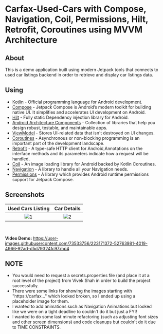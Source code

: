 # Carfax-Used-Cars with Compose, Navigation, Coil, Permissions, Hilt, Retrofit, Coroutines using MVVM Architecture

## About
This is a demo application built using modern Jetpack tools that connects to used car listings backend in order
to retrieve and display car listings data.

## Using
- [Kotlin](https://kotlinlang.org/) - Official programming language for Android development.
- [Compose](https://developer.android.com/jetpack/compose) - Jetpack Compose is Android’s modern toolkit for building native UI. It simplifies and accelerates UI development on Android. 
- [Hilt](https://developer.android.com/training/dependency-injection/hilt-jetpack) - Fully static Dependency injection library for Android.
- [Android Architecture Components](https://developer.android.com/topic/libraries/architecture) - Collection of libraries that help you design robust, testable, and maintainable apps.
- [ViewModel](https://developer.android.com/topic/libraries/architecture/viewmodel) - Stores UI-related data that isn't destroyed on UI changes. 
- [Coroutines](https://kotlinlang.org/docs/reference/coroutines-overview.html) - Asynchronous or non-blocking programming is an important part of the development landscape.
- [Retrofit](https://square.github.io/retrofit/) - A type-safe HTTP client for Android,Annotations on the interface methods and its parameters indicate how a request will be handled.
- [Coil](https://coil-kt.github.io/coil/) - An image loading library for Android backed by Kotlin Coroutines.
- [Navigation](https://google.github.io/accompanist/navigation-animation/) - A library to handle all your Navigation needs.
- [Permissions](https://google.github.io/accompanist/permissions/) - A library which provides Android runtime permissions support for Jetpack Compose.

## Screenshots

Used Cars Listing            |  Car Details
:-------------------------:|:-------------------------:|
![1](https://user-images.githubusercontent.com/73533756/223163476-fbe5e797-acd4-4959-831a-b9bf759f8626.jpeg) | ![2](https://user-images.githubusercontent.com/73533756/223163508-1a7f129a-daf0-4e4b-89e8-065b453bdea2.jpeg)

<br/>

<b>Video Demo:</b> https://user-images.githubusercontent.com/73533756/223171372-52763981-4019-4966-92ad-d5d79324fc97.mp4

## NOTE
- You would need to request a secrets.properties file (and place it at a root level of the project) from Vivek Shah in order to build the project successfully.
- There were some links for showing the images starting with "https://carfax..." which looked broken, so I ended up using a placeholder image for them.
- I wanted to add animations such as Navigation Animations but looked like we were on a tight deadline to couldn't do it but just a FYI!
- I wanted to do some last minute refactoring (such as adjusting font sizes and other screen dimensions) and code cleanups but couldn't do it due to TIME CONSTRAINTS.
